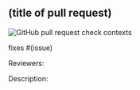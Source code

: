 ## (title of pull request)

![GitHub pull request check contexts](https://img.shields.io/github/status/contexts/pulls/upetition/Stop-uOttawa-Surveillance/:number)

<!-- Link an issue -->
fixes #(issue)

<!-- Add at least one reviewer and tag them here -->
Reviewers:

Description:
<!-- Add a small, meaningful description of the PR -->
